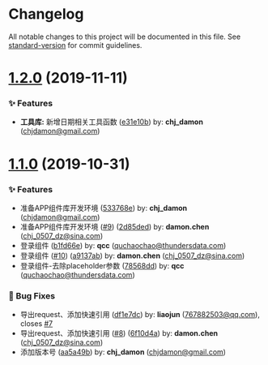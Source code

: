 # Changelog

All notable changes to this project will be documented in this file. See [standard-version](https://github.com/conventional-changelog/standard-version) for commit guidelines.

# [1.2.0](https://github.com/thundersdata-frontend/td-design/compare/v2.0.22...v1.2.0) (2019-11-11)


### ✨ Features

* **工具库:** 新增日期相关工具函数 ([e31e10b](https://github.com/thundersdata-frontend/td-design/commit/e31e10b)) by: **chj_damon** (chjdamon@gmail.com)



# [1.1.0](https://github.com/thundersdata-frontend/td-design/compare/v2.0.3...v1.1.0) (2019-10-31)


### ✨ Features

* 准备APP组件库开发环境 ([533768e](https://github.com/thundersdata-frontend/td-design/commit/533768e)) by: **chj_damon** (chjdamon@gmail.com)
* 准备APP组件库开发环境 ([#9](https://github.com/thundersdata-frontend/td-design/issues/9)) ([2d85ded](https://github.com/thundersdata-frontend/td-design/commit/2d85ded)) by: **damon.chen** (chj_0507_dz@sina.com)
* 登录组件 ([b1fd66e](https://github.com/thundersdata-frontend/td-design/commit/b1fd66e)) by: **qcc** (quchaochao@thundersdata.com)
* 登录组件 ([#10](https://github.com/thundersdata-frontend/td-design/issues/10)) ([a9137ab](https://github.com/thundersdata-frontend/td-design/commit/a9137ab)) by: **damon.chen** (chj_0507_dz@sina.com)
* 登录组件-去除placeholder参数 ([78568dd](https://github.com/thundersdata-frontend/td-design/commit/78568dd)) by: **qcc** (quchaochao@thundersdata.com)


### 🐛 Bug Fixes

* 导出request、添加快速引用 ([df1e7dc](https://github.com/thundersdata-frontend/td-design/commit/df1e7dc)) by: **liaojun** (767882503@qq.com), closes [#7](https://github.com/thundersdata-frontend/td-design/issues/7)
* 导出request、添加快速引用 ([#8](https://github.com/thundersdata-frontend/td-design/issues/8)) ([6f10d4a](https://github.com/thundersdata-frontend/td-design/commit/6f10d4a)) by: **damon.chen** (chj_0507_dz@sina.com)
* 添加版本号 ([aa5a49b](https://github.com/thundersdata-frontend/td-design/commit/aa5a49b)) by: **chj_damon** (chjdamon@gmail.com)



